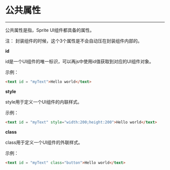 <h1>公共属性</h1>

----------

公共属性是指，Sprite UI组件都具备的属性。

注： 封装组件的时候，这个3个属性是不会自动压在封装组件内部的。  

**id**

id是一个UI组件的唯一标识，可以再js中使用id值获取到对应的UI组件对象。  
  
示例：   

```html
<text id = "myText">Hello world</text>
```

**style**  

style用于定义一个UI组件的内联样式。  

示例：  

```html
<text id = "myText" style="width:200;height:200">Hello world</text>
```


**class**

class用于定义一个UI组件的外联样式。  

示例：

```html
<text id = "myText" class="button">Hello world</text>
```


 


